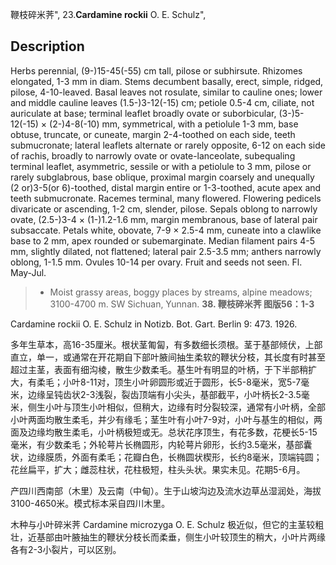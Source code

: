 鞭枝碎米荠",
23.**Cardamine rockii** O. E. Schulz",

## Description
Herbs perennial, (9-)15-45(-55) cm tall, pilose or subhirsute. Rhizomes elongated, 1-3 mm in diam. Stems decumbent basally, erect, simple, ridged, pilose, 4-10-leaved. Basal leaves not rosulate, similar to cauline ones; lower and middle cauline leaves (1.5-)3-12(-15) cm; petiole 0.5-4 cm, ciliate, not auriculate at base; terminal leaflet broadly ovate or suborbicular, (3-)5-12(-15) × (2-)4-8(-10) mm, symmetrical, with a petiolule 1-3 mm, base obtuse, truncate, or cuneate, margin 2-4-toothed on each side, teeth submucronate; lateral leaflets alternate or rarely opposite, 6-12 on each side of rachis, broadly to narrowly ovate or ovate-lanceolate, subequaling terminal leaflet, asymmetric, sessile or with a petiolule to 3 mm, pilose or rarely subglabrous, base oblique, proximal margin coarsely and unequally (2 or)3-5(or 6)-toothed, distal margin entire or 1-3-toothed, acute apex and teeth submucronate. Racemes terminal, many flowered. Flowering pedicels divaricate or ascending, 1-2 cm, slender, pilose. Sepals oblong to narrowly ovate, (2.5-)3-4 × (1-)1.2-1.6 mm, margin membranous, base of lateral pair subsaccate. Petals white, obovate, 7-9 × 2.5-4 mm, cuneate into a clawlike base to 2 mm, apex rounded or subemarginate. Median filament pairs 4-5 mm, slightly dilated, not flattened; lateral pair 2.5-3.5 mm; anthers narrowly oblong, 1-1.5 mm. Ovules 10-14 per ovary. Fruit and seeds not seen. Fl. May-Jul.

> * Moist grassy areas, boggy places by streams, alpine meadows; 3100-4700 m. SW Sichuan, Yunnan.
**38. 鞭枝碎米荠 图版56：1-3**

Cardamine rockii O. E. Schulz in Notizb. Bot. Gart. Berlin 9: 473. 1926.

多年生草本，高16-35厘米。根状茎匍匐，有多数细长须根。茎于基部倾伏，上部直立，单一，或通常在开花期自下部叶腋间抽生柔软的鞭状分枝，其长度有时甚至超过主茎，表面有细沟棱，散生少数柔毛。基生叶有明显的叶柄，于下半部稍扩大，有柔毛；小叶8-11对，顶生小叶卵圆形或近于圆形，长5-8毫米，宽5-7毫米，边缘呈钝齿状2-3浅裂，裂齿顶端有小尖头，基部截平，小叶柄长2-3.5毫米，侧生小叶与顶生小叶相似，但稍大，边缘有时分裂较深，通常有小叶柄，全部小叶两面均散生柔毛，并少有缘毛；茎生叶有小叶7-9对，小叶与基生的相似，两面及边缘均散生柔毛，小叶柄极短或无。总状花序顶生，有花多数，花梗长5-15毫米，有少数柔毛；外轮萼片长椭圆形，内轮萼片卵形，长约3.5毫米，基部囊状，边缘膜质，外面有柔毛；花瓣白色，长椭圆状楔形，长约8毫米，顶端钝圆；花丝扁平，扩大；雌蕊柱状，花柱极短，柱头头状。果实未见。花期5-6月。

产四川西南部（木里）及云南（中甸）。生于山坡沟边及流水边草丛湿润处，海拔3100-4650米。模式标本采自四川木里。

木种与小叶碎米荠 Cardamine microzyga O. E. Schulz 极近似，但它的主茎较粗壮，近基部由叶腋抽生的鞭状分枝长而柔垂，侧生小叶较顶生的稍大，小叶片两缘各有2-3小裂片，可以区别。
